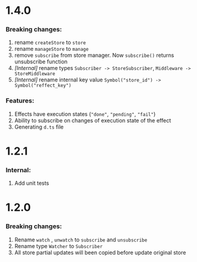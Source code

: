 # 1.4.0

### Breaking changes:

1. rename `createStore` to `store`
2. rename `manageStore` to `manage`
3. remove `subscribe` from store manager. Now `subscribe()` returns unsubscribe function
4. _[Internal]_ rename types `Subscriber -> StoreSubscriber`, `Middleware -> StoreMiddleware`
5. _[Internal]_ rename internal key value `Symbol("store_id") -> Symbol("reffect_key")`

### Features:

1. Effects have execution states (`"done"`, `"pending"`, `"fail"`)
2. Ability to subscribe on changes of execution state of the effect
3. Generating `d.ts` file

# 1.2.1

### Internal:

1. Add unit tests

# 1.2.0

### Breaking changes:

1. Rename `watch` , `unwatch` to `subscribe` and `unsubscribe`
2. Rename type `Watcher` to `Subscriber`
3. All store partial updates will been copied before update original store
